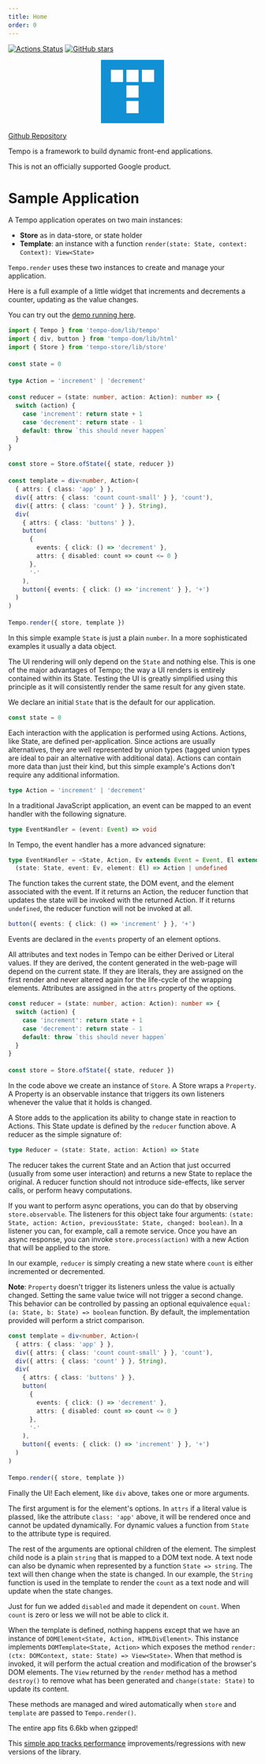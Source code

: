 ```yaml
---
title: Home
order: 0
---
```


[![Actions Status](https://github.com/fponticelli/tempo/workflows/Build%20and%20Test/badge.svg)](https://github.com/fponticelli/tempo/actions?query=workflow%3A"Build+and+Test")
[![GitHub stars](https://img.shields.io/github/stars/fponticelli/tempo?label=Star%20me%20on%20Github&style=social)](https://github.com/fponticelli/tempo)

<p style="text-align: center">
  <img src="./assets/icon-512x512.png" style="width: 128px" alt="Tempo logo" />
</p>

[Github Repository](https://github.com/fponticelli/tempo)

Tempo is a framework to build dynamic front-end applications.

This is not an officially supported Google product.

# Sample Application

A Tempo application operates on two main instances:

  * **Store** as in data-store, or state holder
  * **Template**: an instance with a function `render(state: State, context: Context): View<State>`

`Tempo.render` uses these two instances to create and manage your application.

Here is a full example of a little widget that increments and decrements a counter, updating as the value changes.

You can try out the [demo running here](./demo/readme/).

```ts
import { Tempo } from 'tempo-dom/lib/tempo'
import { div, button } from 'tempo-dom/lib/html'
import { Store } from 'tempo-store/lib/store'

const state = 0

type Action = 'increment' | 'decrement'

const reducer = (state: number, action: Action): number => {
  switch (action) {
    case 'increment': return state + 1
    case 'decrement': return state - 1
    default: throw `this should never happen`
  }
}

const store = Store.ofState({ state, reducer })

const template = div<number, Action>(
  { attrs: { class: 'app' } },
  div({ attrs: { class: 'count count-small' } }, 'count'),
  div({ attrs: { class: 'count' } }, String),
  div(
    { attrs: { class: 'buttons' } },
    button(
      {
        events: { click: () => 'decrement' },
        attrs: { disabled: count => count <= 0 }
      },
      '-'
    ),
    button({ events: { click: () => 'increment' } }, '+')
  )
)

Tempo.render({ store, template })
```

In this simple example `State` is just a plain `number`. In a more sophisticated examples it usually a data object.

The UI rendering will only depend on the `State` and nothing else. This is one of the major advantages of Tempo; the way a UI renders is entirely contained within its State. Testing the UI is greatly simplified using this principle as it will consistently render the same result for any given state.

We declare an initial `State` that is the default for our application.

```ts
const state = 0
```

Each interaction with the application is performed using Actions. Actions, like State, are defined per-application. Since actions are usually alternatives, they are well represented by union types (tagged union types are ideal to pair an alternative with additional data). Actions can contain more data than just their kind, but this simple example's Actions don't require any additional information.

```ts
type Action = 'increment' | 'decrement'
```

In a traditional JavaScript application, an event can be mapped to an event handler with the following signature.

```ts
type EventHandler = (event: Event) => void
```

In Tempo, the event handler has a more advanced signature:

```ts
type EventHandler = <State, Action, Ev extends Event = Event, El extends Element = Element> =
  (state: State, event: Ev, element: El) => Action | undefined
```

The function takes the current state, the DOM event, and the element associated with the event. If it returns an Action, the reducer function that updates the state will be invoked with the returned Action. If it returns `undefined`, the reducer function will not be invoked at all.

```ts
button({ events: { click: () => 'increment' } }, '+')
```

Events are declared in the `events` property of an element options.

All attributes and text nodes in Tempo can be either Derived or Literal values. If they are derived, the content generated in the web-page will depend on the current state. If they are literals, they are assigned on the first render and never altered again for the life-cycle of the wrapping elements. Attributes are assigned in the `attrs` property of the options.

```ts
const reducer = (state: number, action: Action): number => {
  switch (action) {
    case 'increment': return state + 1
    case 'decrement': return state - 1
    default: throw `this should never happen`
  }
}

const store = Store.ofState({ state, reducer })
```

In the code above we create an instance of `Store`. A Store wraps a `Property`. A Property is an observable instance that triggers its own listeners whenever the value that it holds is changed.

A Store adds to the application its ability to change state in reaction to Actions. This State update is defined by the `reducer` function above. A reducer as the simple signature of:

```ts
type Reducer = (state: State, action: Action) => State
```

The reducer takes the current State and an Action that just occurred (usually from some user interaction) and returns a new State to replace the original. A reducer function should not introduce side-effects, like server calls, or perform heavy computations.

If you want to perform async operations, you can do that by observing `store.observable`. The listeners for this object take four arguments: `(state: State, action: Action, previousState: State, changed: boolean)`. In a listener you can, for example, call a remote service. Once you have an async response, you can invoke `store.process(action)` with a new Action that will be applied to the store.

In our example, `reducer` is simply creating a new state where `count` is either incremented or decremented.

**Note**: `Property` doesn't trigger its listeners unless the value is actually changed. Setting the same value twice will not trigger a second change. This behavior can be controlled by passing an optional equivalence `equal: (a: State, b: State) => boolean` function. By default, the implementation provided will perform a strict comparison.

```ts
const template = div<number, Action>(
  { attrs: { class: 'app' } },
  div({ attrs: { class: 'count count-small' } }, 'count'),
  div({ attrs: { class: 'count' } }, String),
  div(
    { attrs: { class: 'buttons' } },
    button(
      {
        events: { click: () => 'decrement' },
        attrs: { disabled: count => count <= 0 }
      },
      '-'
    ),
    button({ events: { click: () => 'increment' } }, '+')
  )
)

Tempo.render({ store, template })
```

Finally the UI! Each element, like `div` above, takes one or more arguments.

The first argument is for the element's options. In `attrs` if a literal value is plassed, like the attribute `class: 'app'` above, it will be rendered once and cannot be updated dynamically. For dynamic values a function from `State` to the attribute type is required.

The rest of the arguments are optional children of the element. The simplest child node is a plain `string` that is mapped to a DOM text node. A text node can also be dynamic when represented by a function `State => string`. The text will then change when the state is changed. In our example, the `String` function is used in the template to render the `count` as a text node and will update when the state changes.

Just for fun we added `disabled` and made it dependent on `count`. When `count` is zero or less we will not be able to click it.

When the template is defined, nothing happens except that we have an instance of `DOMElement<State, Action, HTMLDivElement>`. This instance implements `DOMTemplate<State, Action>` which exposes the method `render: (ctx: DOMContext, state: State) => View<State>`. When that method is invoked, it will perform the actual creation and modification of the browser's DOM elements. The `View` returned by the `render` method has a method `destroy()` to remove what has been generated and `change(state: State)` to update its content.

These methods are managed and wired automatically when `store` and `template` are passed to `Tempo.render()`.

The entire app fits 6.6kb when gzipped!

This [simple app tracks performance](./demo/benchmark/) improvements/regressions with new versions of the library.
